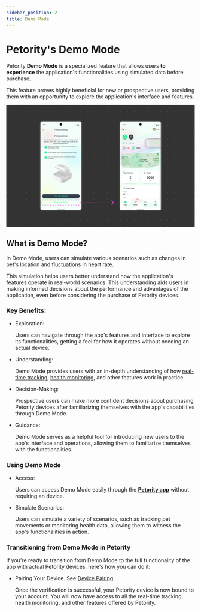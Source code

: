 ```yaml
---
sidebar_position: 2
title: Demo Mode
---
```


# Petority's Demo Mode
Petority **Demo Mode** is a specialized feature that allows users **to experience** the application's functionalities using simulated data before purchase. 

This feature proves highly beneficial for new or prospective users, providing them with an opportunity to explore the application's interface and features.

![demo](/img/demo/Demo.jpg)

## What is Demo Mode?

In Demo Mode, users can simulate various scenarios such as changes in pet's location and fluctuations in heart rate.

This simulation helps users better understand how the application's features operate in real-world scenarios. This understanding aids users in making informed decisions about the performance and advantages of the application, even before considering the purchase of Petority devices.
### Key Benefits:

+ Exploration:

    Users can navigate through the app's features and interface to explore its functionalities, getting a feel for how it operates without needing an actual device.
+ Understanding:

    Demo Mode provides users with an in-depth understanding of how [real-time tracking](/docs/petority/features/live-tracking), [health monitoring](/docs/petority/features/health-monitoring), and other features work in practice.
+ Decision-Making:

    Prospective users can make more confident decisions about purchasing Petority devices after familiarizing themselves with the app's capabilities through Demo Mode.

+ Guidance:

	Demo Mode serves as a helpful tool for introducing new users to the app's interface and operations, allowing them to familiarize themselves with the functionalities.
	
### Using Demo Mode
+ Access:

    Users can access Demo Mode easily through the **[Petority app](/docs/petority/get-to-know/intro)** without requiring an device.
+ Simulate Scenarios:

    Users can simulate a variety of scenarios, such as tracking pet movements or monitoring health data, allowing them to witness the app's functionalities in action.

### Transitioning from Demo Mode in Petority
If you're ready to transition from Demo Mode to the full functionality of the app with actual Petority devices, here's how you can do it:

+ Pairing Your Device. See:[Device Pairing](/docs/petority/devices/device-pairing)

    Once the verification is successful, your Petority device is now bound to your account. You will now have access to all the real-time tracking, health monitoring, and other features offered by Petority.

